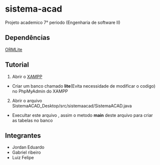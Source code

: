 # sistema-acad
Projeto academico 7° periodo (Engenharia de software II)
## Dependências
[ORMLite](https://ormlite.com/)
## Tutorial
1. Abrir o [XAMPP](https://www.apachefriends.org/pt_br/index.html)
- Criar um banco chamado **lite**(Evita necessidade de modificar o codigo) no PhpMyAdmin do XAMPP
2. Abrir o arquivo SistemaACAD_Desktop/src/sistemaacad/SistemaACAD.java	
- Execultar este arquivo , assim o metodo **main** deste arquivo para criar as tabelas no banco
## Integrantes
 - Jordan Eduardo 
 - Gabriel ribeiro
 - Luiz Felipe
